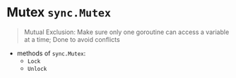 # Mutex `sync.Mutex`

> Mutual Exclusion: Make sure only one goroutine can access a variable at a time; Done to avoid conflicts

- methods of `sync.Mutex`:
    - `Lock`
    - `Unlock`


